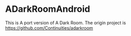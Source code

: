 ADarkRoomAndroid
================
This is A port version of A Dark Room. The origin project is https://github.com/Continuities/adarkroom
